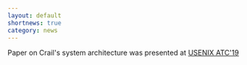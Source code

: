 ```yaml
---
layout: default
shortnews: true
category: news
---
```

Paper on Crail's system architecture was presented at <a href="https://www.usenix.org/conference/atc19/presentation/stuedi">USENIX ATC'19</a>

